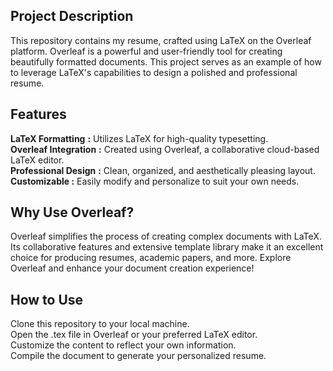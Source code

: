 ## Project Description
This repository contains my resume, crafted using LaTeX on the Overleaf platform. Overleaf is a powerful and user-friendly tool for creating beautifully formatted documents. This project serves as an example of how to leverage LaTeX's capabilities to design a polished and professional resume.

## Features
**LaTeX Formatting** **:** Utilizes LaTeX for high-quality typesetting.</br >
**Overleaf Integration** **:** Created using Overleaf, a collaborative cloud-based LaTeX editor.</br >
**Professional Design** **:** Clean, organized, and aesthetically pleasing layout.</br >
**Customizable :** Easily modify and personalize to suit your own needs.</br >

## Why Use Overleaf?
Overleaf simplifies the process of creating complex documents with LaTeX. Its collaborative features and extensive template library make it an excellent choice for producing resumes, academic papers, and more. Explore Overleaf and enhance your document creation experience!

## How to Use
Clone this repository to your local machine.</br >
Open the .tex file in Overleaf or your preferred LaTeX editor.</br >
Customize the content to reflect your own information.</br >
Compile the document to generate your personalized resume.</br >


